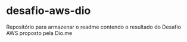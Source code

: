 # desafio-aws-dio
Repositório para armazenar o readme contendo o resultado do Desafio AWS proposto pela Dio.me

